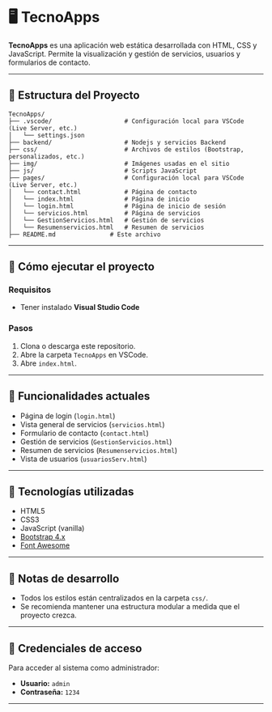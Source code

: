 # 🖥️ TecnoApps

**TecnoApps** es una aplicación web estática desarrollada con HTML, CSS y JavaScript. Permite la visualización y gestión de servicios, usuarios y formularios de contacto.

---

## 📁 Estructura del Proyecto

```
TecnoApps/
├── .vscode/                    # Configuración local para VSCode (Live Server, etc.)
│   └── settings.json
├── backend/                    # Nodejs y servicios Backend
├── css/                        # Archivos de estilos (Bootstrap, personalizados, etc.)
├── img/                        # Imágenes usadas en el sitio
├── js/                         # Scripts JavaScript
├── pages/                      # Configuración local para VSCode (Live Server, etc.)
│   └── contact.html            # Página de contacto
│   └── index.html              # Página de inicio
│   └── login.html              # Página de inicio de sesión
│   └── servicios.html          # Página de servicios
│   └── GestionServicios.html   # Gestión de servicios
│   └── Resumenservicios.html   # Resumen de servicios
├── README.md               # Este archivo
```

---

## 🚀 Cómo ejecutar el proyecto

### Requisitos

- Tener instalado **Visual Studio Code**

### Pasos

1. Clona o descarga este repositorio.
2. Abre la carpeta `TecnoApps` en VSCode.
3. Abre `index.html`.

---

## 🧩 Funcionalidades actuales

- Página de login (`login.html`)
- Vista general de servicios (`servicios.html`)
- Formulario de contacto (`contact.html`)
- Gestión de servicios (`GestionServicios.html`)
- Resumen de servicios (`Resumenservicios.html`)
- Vista de usuarios (`usuariosServ.html`)

---

## 🎨 Tecnologías utilizadas

- HTML5
- CSS3
- JavaScript (vanilla)
- [Bootstrap 4.x](https://getbootstrap.com/)
- [Font Awesome](https://fontawesome.com/)

---

## 📌 Notas de desarrollo

- Todos los estilos están centralizados en la carpeta `css/`.
- Se recomienda mantener una estructura modular a medida que el proyecto crezca.

---

## 🔐 Credenciales de acceso

Para acceder al sistema como administrador:

- **Usuario:** `admin`
- **Contraseña:** `1234`

---